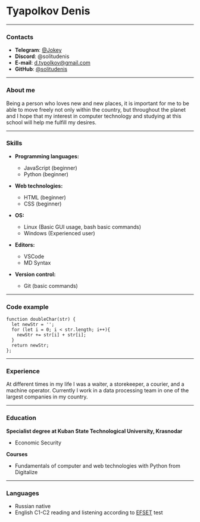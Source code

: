 # Tyapolkov Denis

---

### Contacts

- **Telegram**: [@Jokey](https://t.me/jokey)
- **Discord**: @solitudenis
- **E-mail**: d.typolkov@gmail.com
- **GitHub**: [@solitudenis](https://github.com/solitudenis)

---

### About me
Being a person who loves new and new places, it is important for me to be able to move freely not only within the country, but throughout the planet and I hope that my interest in computer technology and studying at this school will help me fulfill my desires.

---

### Skills

- **Programming languages:**
	- JavaScript (beginner)
	- Python (beginner)
- **Web technologies:**
	- HTML (beginner)
	- CSS (beginner)

- **OS:**
	- Linux (Basic GUI usage, bash basic commands)
	- Windows (Experienced user)

- **Editors:**
	- VSCode
	- MD Syntax

- **Version control:**
	- Git (basic commands)

---

### Code example

```
function doubleChar(str) {
  let newStr = '';
  for (let i = 0; i < str.length; i++){
    newStr += str[i] + str[i];
  }
  return newStr;
};
```

---

### Experience

At different times in my life I was a waiter, a storekeeper, a courier, and a machine operator. Currently I work in a data processing team in one of the largest companies in my country.

---

### Education

**Specialist degree at Kuban State Technological University, Krasnodar**
- Economic Security

**Courses**

- Fundamentals of computer and web technologies with Python from Digitalize

---

### Languages

- Russian native
- English C1-C2 reading and listening according to [EFSET](https://cert.efset.org/7ksnRv) test